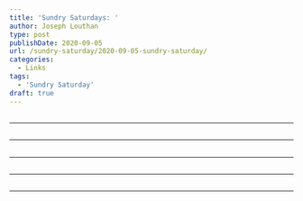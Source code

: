 ```yaml
---
title: 'Sundry Saturdays: '
author: Joseph Louthan
type: post
publishDate: 2020-09-05
url: /sundry-saturday/2020-09-05-sundry-saturday/
categories:
  - Links
tags:
  - 'Sundry Saturday'
draft: true
---
```


##


------

##


------

##


------

##


------

##


------

